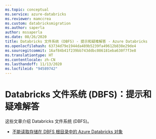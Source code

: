 ```yaml
---
ms.topic: conceptual
ms.service: azure-databricks
ms.reviewer: mamccrea
ms.custom: databricksmigration
ms.author: saperla
author: mssaperla
ms.date: 08/26/2020
title: Databricks 文件系统 (DBFS) - 提示和疑难解答 - Azure Databricks
ms.openlocfilehash: 63734d79e1944da489b5239fa49612b838e29de4
ms.sourcegitcommit: 16af84b41f239bb743ddbc086181eba630f7f3e8
ms.translationtype: HT
ms.contentlocale: zh-CN
ms.lasthandoff: 11/13/2020
ms.locfileid: "94589742"
---
```

# <a name="databricks-file-system-dbfs-tips-and-troubleshooting"></a>Databricks 文件系统 (DBFS)：提示和疑难解答

这些文章介绍 Databricks 文件系统 (DBFS)。

* [不能读取存储在 DBFS 根目录中的 Azure Databricks 对象](dbfs-root-permissions.md)
